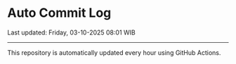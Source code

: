 # Auto Commit Log

Last updated: Friday, 03-10-2025 08:01 WIB

---

This repository is automatically updated every hour using GitHub Actions.
